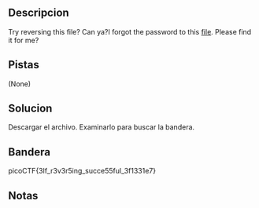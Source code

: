 ## Descripcion
Try reversing this file? Can ya?I forgot the password to this [file](https://artifacts.picoctf.net/c/270/ret). Please find it for me?

## Pistas
(None)

## Solucion
Descargar el archivo.
Examinarlo para buscar la bandera.

## Bandera
picoCTF{3lf_r3v3r5ing_succe55ful_3f1331e7}

## Notas

